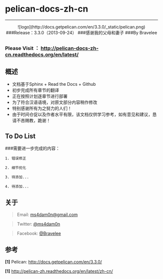 # pelican-docs-zh-cn

----------


<center>![logo](http://docs.getpelican.com/en/3.3.0/_static/pelican.png)</center>

<center>
###Release：3.3.0（2013-09-24）
###感谢我的父母和妻子
###By Bravelee
</center>


##
### Please Visit ： <http://pelican-docs-zh-cn.readthedocs.org/en/latest/>
##
## 概述

* 文档基于Sphinx + Read the Docs + Github
* 初步完成所有章节的翻译
* 正在按照计划逐章节进行部署
* 为了符合汉语语境，对原文部分内容稍作修改
* 特别感谢所有为之努力的人们！
* 由于时间仓促以及作者水平有限，该文档仅供学习参考，如有意见和建议，恳请不吝赐教，跪谢！

## To Do List

###需要进一步完成的内容：

    1. 错误修正
    
	2. 细节优化
	
	3. 待添加...
	
	4. 待添加...
    
## 关于

>Email: <ms4dam0n@gmail.com>

>Twitter: [@ms4dam0n](https://twitter.com/ms4dam0n)

>Facebook: [@Bravelee](https://www.facebook.com/profile.php?id=100000081127265)


## 参考

**[1]** Pelican: <http://docs.getpelican.com/en/3.3.0/>

**[1]**  <http://pelican-zh.readthedocs.org/en/latest/zh-cn/>

